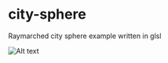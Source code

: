# city-sphere
Raymarched city sphere example written in glsl

![Alt text](https://media.giphy.com/media/KCSmpkwDfPIplZyoSz/giphy.gif)
